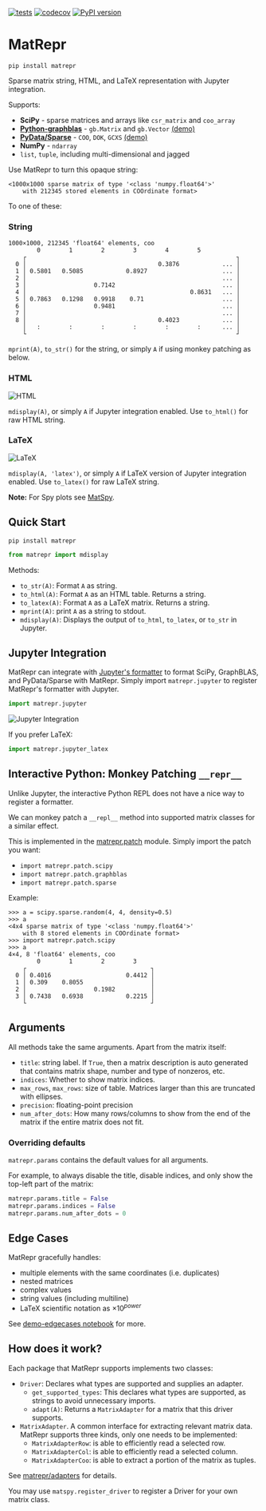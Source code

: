 [![tests](https://github.com/alugowski/matrepr/actions/workflows/tests.yml/badge.svg)](https://github.com/alugowski/matrepr/actions/workflows/tests.yml)
[![codecov](https://codecov.io/gh/alugowski/matrepr/graph/badge.svg?token=e9QEAd57gz)](https://codecov.io/gh/alugowski/matrepr)
[![PyPI version](https://badge.fury.io/py/matrepr.svg)](https://pypi.org/project/matrepr/)

# MatRepr

```shell
pip install matrepr
```

Sparse matrix string, HTML, and LaTeX representation with Jupyter integration.

Supports:

* **SciPy** - sparse matrices and arrays like `csr_matrix` and `coo_array`
* **[Python-graphblas](https://github.com/python-graphblas/python-graphblas)** - `gb.Matrix` and `gb.Vector` [(demo)](https://nbviewer.org/github/alugowski/matrepr/blob/main/doc/demo-python-graphblas.ipynb)
* **[PyData/Sparse](https://sparse.pydata.org/)** - `COO`, `DOK`, `GCXS` [(demo)](https://nbviewer.org/github/alugowski/matrepr/blob/main/doc/demo-pydata-sparse.ipynb)
* **NumPy** - `ndarray`
* `list`, `tuple`, including multi-dimensional and jagged

Use MatRepr to turn this opaque string:
```
<1000x1000 sparse matrix of type '<class 'numpy.float64'>'
	with 212345 stored elements in COOrdinate format>
```

To one of these:

### String

```
1000×1000, 212345 'float64' elements, coo
        0        1        2        3        4        5     
    ┌                                                           ┐
  0 │                                     0.3876            ... │
  1 │ 0.5801   0.5085            0.8927                     ... │
  2 │                                                       ... │
  3 │                   0.7142                              ... │
  4 │                                              0.8631   ... │
  5 │ 0.7863   0.1298   0.9918    0.71                      ... │
  6 │                   0.9481                              ... │
  7 │                                                       ... │
  8 │                                     0.4023            ... │
    │   :        :        :        :        :        :      ... │
    └                                                           ┘
```

`mprint(A)`, `to_str()` for the string, or simply `A` if using monkey patching as below.

### HTML
![HTML](https://raw.githubusercontent.com/alugowski/matrepr/main/doc/images/html.png)

`mdisplay(A)`, or simply `A` if Jupyter integration enabled. Use `to_html()` for raw HTML string.

### LaTeX
![LaTeX](https://raw.githubusercontent.com/alugowski/matrepr/main/doc/images/latex.png)

`mdisplay(A, 'latex')`, or simply `A` if LaTeX version of Jupyter integration enabled. Use `to_latex()` for raw LaTeX string.

**Note:** For Spy plots see [MatSpy](https://github.com/alugowski/matspy).

## Quick Start

```shell
pip install matrepr
```

```python
from matrepr import mdisplay
```

Methods:
* `to_str(A)`: Format `A` as string.
* `to_html(A)`: Format `A` as an HTML table. Returns a string.
* `to_latex(A)`: Format `A` as a LaTeX matrix. Returns a string.
* `mprint(A)`: print `A` as a string to stdout.
* `mdisplay(A)`: Displays the output of `to_html`, `to_latex`, or `to_str` in Jupyter.

## Jupyter Integration

MatRepr can integrate with [Jupyter's formatter](https://ipython.readthedocs.io/en/stable/config/integrating.html)
to format SciPy, GraphBLAS, and PyData/Sparse with MatRepr. Simply import `matrepr.jupyter` to register MatRepr's formatter
with Jupyter.

```python
import matrepr.jupyter
```

![Jupyter Integration](https://raw.githubusercontent.com/alugowski/matrepr/main/doc/images/jupyter_register.png)

If you prefer LaTeX:
```python
import matrepr.jupyter_latex
```

## Interactive Python: Monkey Patching `__repr__`

Unlike Jupyter, the interactive Python REPL does not have a nice way to register a formatter.

We can monkey patch a `__repl__` method into supported matrix classes for a similar effect.

This is implemented in the [matrepr.patch](matrepr/patch) module. Simply import the patch you want:

* `import matrepr.patch.scipy`
* `import matrepr.patch.graphblas`
* `import matrepr.patch.sparse`

Example:

```
>>> a = scipy.sparse.random(4, 4, density=0.5)
>>> a
<4x4 sparse matrix of type '<class 'numpy.float64'>'
	with 8 stored elements in COOrdinate format>
>>> import matrepr.patch.scipy
>>> a
4×4, 8 'float64' elements, coo
        0        1        2        3
    ┌                                   ┐
  0 │ 0.4016                     0.4412 │
  1 │ 0.309    0.8055                   │
  2 │                   0.1982          │
  3 │ 0.7438   0.6938            0.2215 │
    └                                   ┘
```

## Arguments

All methods take the same arguments. Apart from the matrix itself:

* `title`: string label. If `True`, then a matrix description is auto generated that contains matrix shape, number and type of nonzeros, etc.
* `indices`: Whether to show matrix indices.
* `max_rows`, `max_rows`: size of table. Matrices larger than this are truncated with ellipses.
* `precision`: floating-point precision
* `num_after_dots`: How many rows/columns to show from the end of the matrix if the entire matrix does not fit.

### Overriding defaults
`matrepr.params` contains the default values for all arguments.

For example, to always disable the title, disable indices, and only show the top-left part of the matrix:

```python
matrepr.params.title = False
matrepr.params.indices = False
matrepr.params.num_after_dots = 0
```

## Edge Cases

MatRepr gracefully handles:
 * multiple elements with the same coordinates (i.e. duplicates)
 * nested matrices
 * complex values
 * string values (including multiline)
 * LaTeX scientific notation as $`\times 10^{power}`$

See [demo-edgecases notebook](https://nbviewer.org/github/alugowski/matrepr/blob/main/doc/demo-edgecases.ipynb) for more.

## How does it work?

Each package that MatRepr supports implements two classes:

* `Driver`: Declares what types are supported and supplies an adapter.
  * `get_supported_types`: This declares what types are supported, as strings to avoid unnecessary imports.
  * `adapt(A)`: Returns a `MatrixAdapter` for a matrix that this driver supports.
* `MatrixAdapter`. A common interface for extracting relevant matrix data. MatRepr supports three kinds, only one needs to be implemented:
  * `MatrixAdapterRow`: is able to efficiently read a selected row.
  * `MatrixAdapterCol`: is able to efficiently read a selected column.
  * `MatrixAdapterCoo`: is able to extract a portion of the matrix as tuples.

See [matrepr/adapters](matrepr/adapters) for details.

You may use `matspy.register_driver` to register a Driver for your own matrix class.